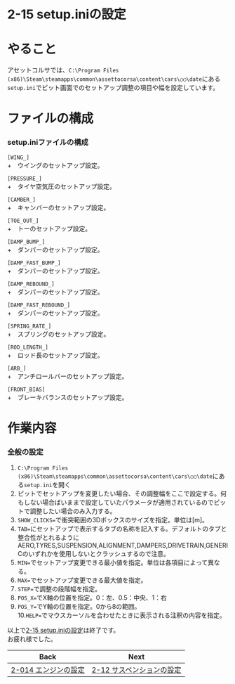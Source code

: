 # **2-15 setup.iniの設定**   
# やること
アセットコルサでは、`C:\Program Files (x86)\Steam\steamapps\common\assettocorsa\content\cars\○○\date`にある`setup.ini`でピット画面でのセットアップ調整の項目や幅を設定しています。


# ファイルの構成
### setup.iniファイルの構成
`[WING_]`  
  +　ウイングのセットアップ設定。  
 
`[PRESSURE_]`  
  +　タイヤ空気圧のセットアップ設定。  

`[CAMBER_]`  
  +　キャンバーのセットアップ設定。  

`[TOE_OUT_]`  
  +　トーのセットアップ設定。  

`[DAMP_BUMP_]`  
  +　ダンパーのセットアップ設定。  

`[DAMP_FAST_BUMP_]`  
  +　ダンパーのセットアップ設定。  

`[DAMP_REBOUND_]`  
  +　ダンパーのセットアップ設定。  

`[DAMP_FAST_REBOUND_]`  
  +　ダンパーのセットアップ設定。  


`[SPRING_RATE_]`  
  +　スプリングのセットアップ設定。  

`[ROD_LENGTH_]`  
  +　ロッド長のセットアップ設定。  

`[ARB_]`  
  +　アンチロールバーのセットアップ設定。 


`[FRONT_BIAS]`  
  +　ブレーキバランスのセットアップ設定。 

 

# 作業内容
### 全般の設定
1. `C:\Program Files (x86)\Steam\steamapps\common\assettocorsa\content\cars\○○\date`にある`setup.ini`を開く　　
2. ピットでセットアップを変更したい場合、その調整幅をここで設定する。何もしない場合ばいままで設定していたパラメータが適用されているのでピットで調整したい場合のみ入力する。
3. `SHOW_CLICKS=`で衝突範囲の3Dボックスのサイズを指定。単位は[m]。
4. `TAB=`にセットアップで表示するタブの名称を記入する。デフォルトのタブと整合性がとれるようにAERO,TYRES,SUSPENSION,ALIGNMENT,DAMPERS,DRIVETRAIN,GENERICのいずれかを使用しないとクラッシュするので注意。  
5. `MIN=`でセットアップ変更できる最小値を指定。単位は各項目によって異なる。
6. `MAX=`でセットアップ変更できる最大値を指定。  
7. `STEP=`で調整の段階幅を指定。
8. `POS_X=`でX軸の位置を指定。0：左、0.5：中央、1：右
9. `POS_Y=`でY軸の位置を指定。0から8の範囲。  
10.`HELP=`でマウスカーソルを合わせたときに表示される注釈の内容を指定。


以上で[2-15 setup.iniの設定](https://github.com/JSAE-ARCHIVES/MOD-Tutorial/blob/main/2%E7%AB%A0%20%E8%BB%8A%E4%B8%A1%E8%AB%B8%E5%85%83%E3%81%AE%E8%A8%AD%E5%AE%9A/2-08%20%E3%82%A8%E3%83%B3%E3%82%B8%E3%83%B3%E3%81%AE%E8%A8%AD%E5%AE%9A.md)は終了です。  
お疲れ様でした。  

| Back | Next |
|:---:|:---:|
| [2-014 エンジンの設定](https://github.com/JSAE-ARCHIVES/MOD-Tutorial/blob/main/2%E7%AB%A0%20%E8%BB%8A%E4%B8%A1%E8%AB%B8%E5%85%83%E3%81%AE%E8%A8%AD%E5%AE%9A/2-08%20%E3%82%A8%E3%83%B3%E3%82%B8%E3%83%B3%E3%81%AE%E8%A8%AD%E5%AE%9A.md) | [2-12 サスペンションの設定](https://github.com/JSAE-ARCHIVES/MOD-Tutorial/blob/main/2%E7%AB%A0%20%E8%BB%8A%E4%B8%A1%E8%AB%B8%E5%85%83%E3%81%AE%E8%A8%AD%E5%AE%9A/2-09%20%E3%82%B5%E3%82%B9%E3%83%9A%E3%83%B3%E3%82%B7%E3%83%A7%E3%83%B3%E3%81%AE%E8%A8%AD%E5%AE%9A.md) |

